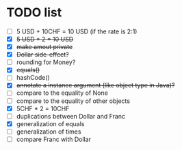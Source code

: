 # TODO list

- [ ] 5 USD + 10CHF = 10 USD (if the rate is 2:1)
- [x] ~~5 USD * 2 = 10 USD~~
- [x] ~~make amout private~~
- [x] ~~Dollar side-effect?~~
- [ ] rounding for Money?
- [x] ~~equals()~~
- [ ] hashCode()
- [x] ~~annotate a instance argument (like object type in Java)?~~
- [ ] compare to the equality of None
- [ ] compare to the equality of other objects
- [x] 5CHF * 2 = 10CHF
- [ ] duplications between Dollar and Franc
- [x] generalization of equals
- [ ] generalization of times
- [ ] compare Franc with Dollar
